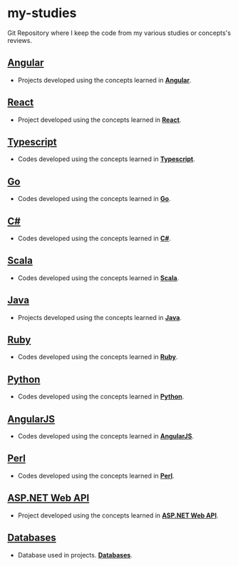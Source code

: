 # my-studies
Git Repository where I keep the code from my various studies or concepts's reviews.

## [Angular](https://github.com/anderson-81/my-studies/tree/master/angular)
* Projects developed using the concepts learned in [**Angular**](https://github.com/anderson-81/my-studies/tree/master/angular).
## [React](https://github.com/anderson-81/my-studies/tree/master/react)
* Project developed using the concepts learned in [**React**](https://github.com/anderson-81/my-studies/tree/master/react).
## [Typescript](https://github.com/anderson-81/my-studies/tree/master/typescript/typescript-studies)
* Codes developed using the concepts learned in [**Typescript**](https://github.com/anderson-81/my-studies/tree/master/typescript/typescript-studies).
## [Go](https://github.com/anderson-81/my-studies/tree/master/go)
* Codes developed using the concepts learned in [**Go**](https://github.com/anderson-81/my-studies/tree/master/go).
## [C#](https://github.com/anderson-81/my-studies/tree/master/csharp)
* Codes developed using the concepts learned in [**C#**](https://github.com/anderson-81/my-studies/tree/master/csharp).
## [Scala](https://github.com/anderson-81/my-studies/tree/master/scala/tutorialspoint)
* Codes developed using the concepts learned in [**Scala**](https://github.com/anderson-81/my-studies/tree/master/scala/tutorialspoint).
## [Java](https://github.com/anderson-81/my-studies/tree/master/java)
* Projects developed using the concepts learned in [**Java**](https://github.com/anderson-81/my-studies/tree/master/java).
## [Ruby](https://github.com/anderson-81/my-studies/tree/master/ruby)
* Codes developed using the concepts learned in [**Ruby**](https://github.com/anderson-81/my-studies/tree/master/ruby).
## [Python](https://github.com/anderson-81/my-studies/tree/master/python)
* Codes developed using the concepts learned in [**Python**](https://github.com/anderson-81/my-studies/tree/master/python).
## [AngularJS](https://github.com/anderson-81/my-studies/tree/master/angularjs)
* Codes developed using the concepts learned in [**AngularJS**](https://github.com/anderson-81/my-studies/tree/master/angularjs).
## [Perl](https://github.com/anderson-81/my-studies/tree/master/perl/PerlStudies)
* Codes developed using the concepts learned in [**Perl**](https://github.com/anderson-81/my-studies/tree/master/perl/PerlStudies).
## [ASP.NET Web API](https://github.com/anderson-81/my-studies/tree/master/webapi/BlogProject)
* Project developed using the concepts learned in [**ASP.NET Web API**](https://github.com/anderson-81/my-studies/tree/master/webapi/BlogProject).
## [Databases](https://github.com/anderson-81/my-studies/tree/databases)
* Database used in projects. [**Databases**](https://github.com/anderson-81/my-studies/tree/master/databases).